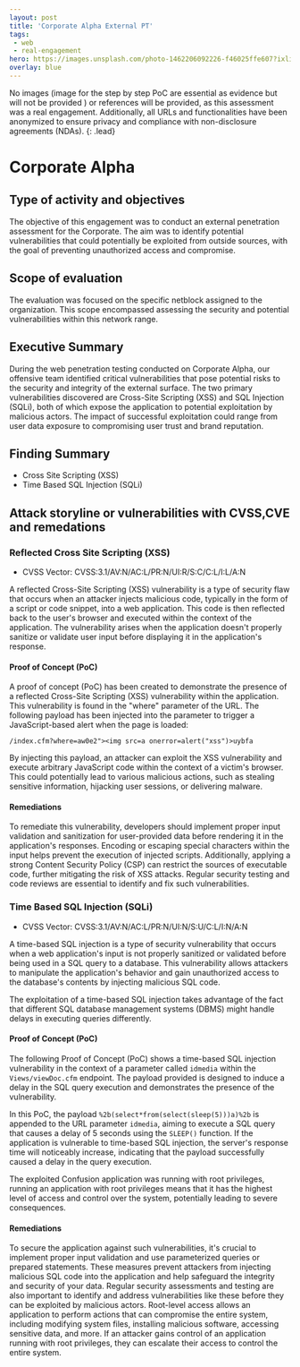 ```yaml
---
layout: post
title: 'Corporate Alpha External PT'
tags:
 - web
 - real-engagement
hero: https://images.unsplash.com/photo-1462206092226-f46025ffe607?ixlib=rb-4.0.3&ixid=M3wxMjA3fDB8MHxwaG90by1wYWdlfHx8fGVufDB8fHx8fA%3D%3D&auto=format&fit=crop&w=1474&q=80
overlay: blue
---
```


No images (image for the step by step PoC are essential as evidence but will not be provided
) or references will be provided, as this assessment was a real engagement. Additionally, all URLs and functionalities have been anonymized to ensure privacy and compliance with non-disclosure agreements (NDAs). {: .lead} <!--break-->

# Corporate Alpha

## Type of activity and objectives
The objective of this engagement was to conduct an external penetration assessment for the Corporate. The aim was to identify potential vulnerabilities that could potentially be exploited from outside sources, with the goal of preventing unauthorized access and compromise.
## Scope of evaluation
The evaluation was focused on the specific netblock assigned to the organization. This scope encompassed assessing the security and potential vulnerabilities within this network range.
## Executive Summary
During the  web penetration testing conducted on Corporate Alpha, our offensive team identified critical vulnerabilities that pose potential risks to the security and integrity of the external surface. 
The two primary vulnerabilities discovered are Cross-Site Scripting (XSS) and SQL Injection (SQLi), both of which expose the application to potential exploitation by malicious actors.
The impact of successful exploitation could range from user data exposure to compromising user trust and brand reputation.

## Finding Summary
- Cross Site Scripting (XSS)
- Time Based SQL Injection (SQLi)
## Attack storyline or vulnerabilities with CVSS,CVE and remedations
### Reflected Cross Site Scripting (XSS) 
- CVSS Vector: CVSS:3.1/AV:N/AC:L/PR:N/UI:R/S:C/C:L/I:L/A:N

A reflected Cross-Site Scripting (XSS) vulnerability is a type of security flaw that occurs when an attacker injects malicious code, typically in the form of a script or code snippet, into a web application. This code is then reflected back to the user's browser and executed within the context of the application. The vulnerability arises when the application doesn't properly sanitize or validate user input before displaying it in the application's response.  
#### Proof of Concept (PoC) 
A proof of concept (PoC) has been created to demonstrate the presence of a reflected Cross-Site Scripting (XSS) vulnerability within the application. This vulnerability is found in the "where" parameter of the URL. The following payload has been injected into the parameter to trigger a JavaScript-based alert when the page is loaded:

`/index.cfm?where=aw0e2"><img src=a onerror=alert("xss")>uybfa`

By injecting this payload, an attacker can exploit the XSS vulnerability and execute arbitrary JavaScript code within the context of a victim's browser. This could potentially lead to various malicious actions, such as stealing sensitive information, hijacking user sessions, or delivering malware.

#### Remediations
To remediate this vulnerability, developers should implement proper input validation and sanitization for user-provided data before rendering it in the application's responses. Encoding or escaping special characters within the input helps prevent the execution of injected scripts. Additionally, applying a strong Content Security Policy (CSP) can restrict the sources of executable code, further mitigating the risk of XSS attacks. Regular security testing and code reviews are essential to identify and fix such vulnerabilities.

### Time Based SQL Injection (SQLi)
- CVSS Vector: CVSS:3.1/AV:N/AC:L/PR:N/UI:N/S:U/C:L/I:N/A:N

A time-based SQL injection is a type of security vulnerability that occurs when a web application's input is not properly sanitized or validated before being used in a SQL query to a database. This vulnerability allows attackers to manipulate the application's behavior and gain unauthorized access to the database's contents by injecting malicious SQL code.

The exploitation of a time-based SQL injection takes advantage of the fact that different SQL database management systems (DBMS) might handle delays in executing queries differently.
#### Proof of Concept (PoC) 

The following Proof of Concept (PoC) shows a time-based SQL injection vulnerability in the context of a parameter called `idmedia` within the `Views/viewDoc.cfm` endpoint. The payload provided is designed to induce a delay in the SQL query execution and demonstrates the presence of the vulnerability.

In this PoC, the payload `%2b(select*from(select(sleep(5)))a)%2b` is appended to the URL parameter `idmedia`, aiming to execute a SQL query that causes a delay of 5 seconds using the `SLEEP()` function. If the application is vulnerable to time-based SQL injection, the server's response time will noticeably increase, indicating that the payload successfully caused a delay in the query execution.

The exploited Confusion application was running with root privileges, running an application with root privileges means that it has the highest level of access and control over the system, potentially leading to severe consequences.

#### Remediations
To secure the application against such vulnerabilities, it's crucial to implement proper input validation and use parameterized queries or prepared statements. These measures prevent attackers from injecting malicious SQL code into the application and help safeguard the integrity and security of your data. Regular security assessments and testing are also important to identify and address vulnerabilities like these before they can be exploited by malicious actors.
Root-level access allows an application to perform actions that can compromise the entire system, including modifying system files, installing malicious software, accessing sensitive data, and more. If an attacker gains control of an application running with root privileges, they can escalate their access to control the entire system.
